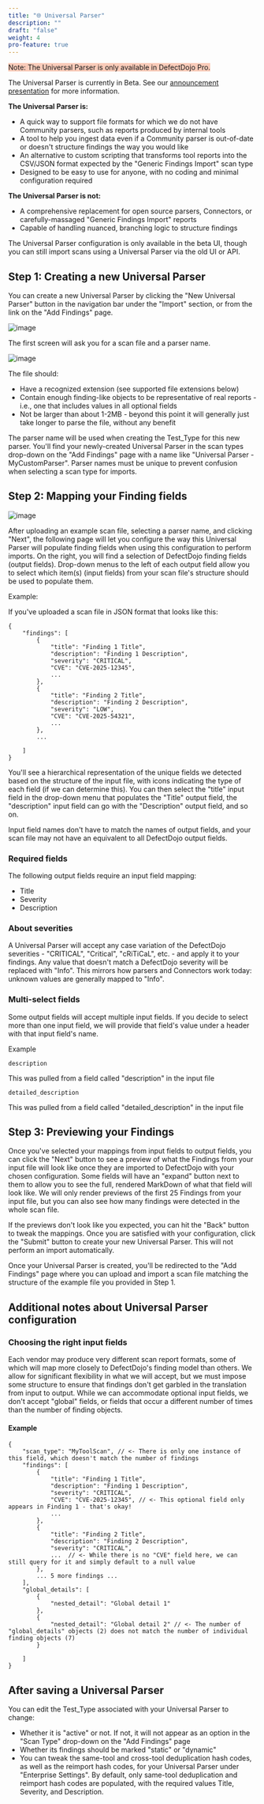 ```yaml
---
title: "🌐 Universal Parser"
description: ""
draft: "false"
weight: 4
pro-feature: true
---
```


<span style="background-color:rgba(242, 86, 29, 0.3)">Note: The Universal Parser is only available in DefectDojo Pro.</span>

The Universal Parser is currently in Beta.  See our [announcement presentation](https://community.defectdojo.com/universalparser) for more information.

**The Universal Parser is:**

* A quick way to support file formats for which we do not have Community parsers, such as reports produced by internal tools
* A tool to help you ingest data even if a Community parser is out-of-date or doesn't structure findings the way you would like
* An alternative to custom scripting that transforms tool reports into the CSV/JSON format expected by the "Generic Findings Import" scan type
* Designed to be easy to use for anyone, with no coding and minimal configuration required

**The Universal Parser is not:**

* A comprehensive replacement for open source parsers, Connectors, or carefully-massaged "Generic Findings Import" reports
* Capable of handling nuanced, branching logic to structure findings

The Universal Parser configuration is only available in the beta UI, though you can still import scans using a Universal Parser via the old UI or API.

## Step 1: Creating a new Universal Parser

You can create a new Universal Parser by clicking the "New Universal Parser" button in the navigation bar under the "Import" section, or from the link on the "Add Findings" page.

![image](images/universal_parser.png)

The first screen will ask you for a scan file and a parser name.

![image](images/universal_parser_2.png)

The file should:

* Have a recognized extension (see supported file extensions below)
* Contain enough finding-like objects to be representative of real reports - i.e., one that includes values in all optional fields
* Not be larger than about 1-2MB - beyond this point it will generally just take longer to parse the file, without any benefit

The parser name will be used when creating the Test_Type for this new parser. You'll find your newly-created Universal Parser in the scan types drop-down on the "Add Findings" page with a name like "Universal Parser - MyCustomParser". Parser names must be unique to prevent confusion when selecting a scan type for imports.

## Step 2: Mapping your Finding fields

![image](images/universal_parser_3.png)

After uploading an example scan file, selecting a parser name, and clicking "Next", the following page will let you configure the way this Universal Parser will populate finding fields when using this configuration to perform imports. On the right, you will find a selection of DefectDojo finding fields (output fields). Drop-down menus to the left of each output field allow you to select which item(s) (input fields) from your scan file's structure should be used to populate them.

Example:

If you've uploaded a scan file in JSON format that looks like this:

```
{
    "findings": [
        {
            "title": "Finding 1 Title",
            "description": "Finding 1 Description",
            "severity": "CRITICAL",
            "CVE": "CVE-2025-12345",
            ...
        },
        {
            "title": "Finding 2 Title",
            "description": "Finding 2 Description",
            "severity": "LOW",
            "CVE": "CVE-2025-54321",
            ...
        },
        ...

    ]
}
```

You'll see a hierarchical representation of the unique fields we detected based on the structure of the input file, with icons indicating the type of each field (if we can determine this). You can then select the "title" input field in the drop-down menu that populates the "Title" output field, the "description" input field can go with the "Description" output field, and so on. 

Input field names don't have to match the names of output fields, and your scan file may not have an equivalent to all DefectDojo output fields.

### Required fields
The following output fields require an input field mapping:

* Title
* Severity
* Description

### About severities
A Universal Parser will accept any case variation of the DefectDojo severities - "CRITICAL", "Critical", "cRiTiCaL", etc. - and apply it to your findings. Any value that doesn't match a DefectDojo severity will be replaced with "Info". This mirrors how parsers and Connectors work today: unknown values are generally mapped to "Info".

### Multi-select fields
Some output fields will accept multiple input fields. If you decide to select more than one input field, we will provide that field's value under a header with that input field's name.

Example

`description`

This was pulled from a field called "description" in the input file

`detailed_description`

This was pulled from a field called "detailed_description" in the input file

## Step 3: Previewing your Findings

Once you've selected your mappings from input fields to output fields, you can click the "Next" button to see a preview of what the Findings from your input file will look like once they are imported to DefectDojo with your chosen configuration. Some fields will have an "expand" button next to them to allow you to see the full, rendered MarkDown of what that field will look like. We will only render previews of the first 25 Findings from your input file, but you can also see how many findings were detected in the whole scan file.

If the previews don't look like you expected, you can hit the "Back" button to tweak the mappings. Once you are satisfied with your configuration, click the "Submit" button to create your new Universal Parser. This will not perform an import automatically.

Once your Universal Parser is created, you'll be redirected to the "Add Findings" page where you can upload and import a scan file matching the structure of the example file you provided in Step 1.

## Additional notes about Universal Parser configuration

### Choosing the right input fields

Each vendor may produce very different scan report formats, some of which will map more closely to DefectDojo's finding model than others. We allow for significant flexibility in what we will accept, but we must impose some structure to ensure that findings don't get garbled in the translation from input to output. While we can accommodate optional input fields, we don't accept "global" fields, or fields that occur a different number of times than the number of finding objects.

#### Example

```
{
    "scan_type": "MyToolScan", // <- There is only one instance of this field, which doesn't match the number of findings
    "findings": [
        {
            "title": "Finding 1 Title",
            "description": "Finding 1 Description",
            "severity": "CRITICAL",
            "CVE": "CVE-2025-12345", // <- This optional field only appears in Finding 1 - that's okay!
            ...
        },
        {
            "title": "Finding 2 Title",
            "description": "Finding 2 Description",
            "severity": "CRITICAL",
            ...  // <- While there is no "CVE" field here, we can still query for it and simply default to a null value
        },
        ... 5 more findings ...
    ],
    "global_details": [
        {
            "nested_detail": "Global detail 1"
        },
        {
            "nested_detail": "Global detail 2" // <- The number of "global_details" objects (2) does not match the number of individual finding objects (7)
        }

    ]
}
```

## After saving a Universal Parser

You can edit the Test_Type associated with your Universal Parser to change:
* Whether it is "active" or not. If not, it will not appear as an option in the "Scan Type" drop-down on the "Add Findings" page
* Whether its findings should be marked "static" or "dynamic"
* You can tweak the same-tool and cross-tool deduplication hash codes, as well as the reimport hash codes, for your Universal Parser under "Enterprise Settings". By default, only same-tool deduplication and reimport hash codes are populated, with the required values Title, Severity, and Description.
